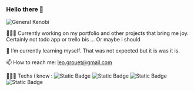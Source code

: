 ### Hello there 👋

![General Kenobi](./giphy.gif)


👨🏻‍💻 Currently working on my portfolio and other projects that bring me joy. Certainly not todo app or trello bis ... Or maybe i should 
  
🌱 I’m currently learning myself. That was not expected but it is was it is.
  
📫 How to reach me: leo.grouet@gmail.com

👨🏻‍💻 Techs i know :
![Static Badge](https://img.shields.io/badge/Javascript-yellow) ![Static Badge](https://img.shields.io/badge/HTML-red) ![Static Badge](https://img.shields.io/badge/CSS-blue)
![Static Badge](https://img.shields.io/badge/Javascript-yellow?style=flat&logo=javascript&logoColor=white)



